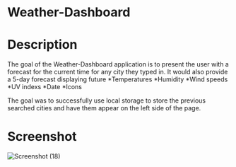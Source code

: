 # Weather-Dashboard

# Description
The goal of the Weather-Dashboard application is to present the user with a forecast for the current time for any city they typed in. It would also provide a 5-day forecast displaying future 
*Temperatures
*Humidity
*Wind speeds
*UV indexs
*Date
*Icons

The goal was to successfully use local storage to store the previous searched cities and have them appear on the left side of the page. 



# Screenshot 
![Screenshot (18)](https://user-images.githubusercontent.com/100052698/198818197-31b69d34-90d0-4096-b051-11e0526b37b0.png)
